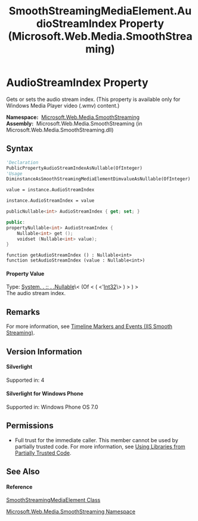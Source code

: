 ﻿---
title: SmoothStreamingMediaElement.AudioStreamIndex Property  (Microsoft.Web.Media.SmoothStreaming)
TOCTitle: AudioStreamIndex Property
ms:assetid: P:Microsoft.Web.Media.SmoothStreaming.SmoothStreamingMediaElement.AudioStreamIndex
ms:mtpsurl: https://msdn.microsoft.com/en-us/library/microsoft.web.media.smoothstreaming.smoothstreamingmediaelement.audiostreamindex(v=VS.90)
ms:contentKeyID: 23960993
ms.date: 05/02/2012
mtps_version: v=VS.90
f1_keywords:
- Microsoft.Web.Media.SmoothStreaming.SmoothStreamingMediaElement.AudioStreamIndex
- Microsoft.Web.Media.SmoothStreaming.SmoothStreamingMediaElement.get_AudioStreamIndex
- Microsoft.Web.Media.SmoothStreaming.SmoothStreamingMediaElement.set_AudioStreamIndex
dev_langs:
- CSharp
- JScript
- VB
- c++
api_location:
- Microsoft.Web.Media.SmoothStreaming.dll
api_name:
- Microsoft.Web.Media.SmoothStreaming.SmoothStreamingMediaElement.AudioStreamIndex
- Microsoft.Web.Media.SmoothStreaming.SmoothStreamingMediaElement.get_AudioStreamIndex
- Microsoft.Web.Media.SmoothStreaming.SmoothStreamingMediaElement.set_AudioStreamIndex
api_type:
- Managed
topic_type:
- apiref
- kbSyntax
product_family_name: VS
ROBOTS: INDEX,FOLLOW
---

# AudioStreamIndex Property

Gets or sets the audio stream index. (This property is available only for Windows Media Player video (.wmv) content.)

**Namespace:**  [Microsoft.Web.Media.SmoothStreaming](microsoft-web-media-smoothstreaming-namespace_1.md)  
**Assembly:**  Microsoft.Web.Media.SmoothStreaming (in Microsoft.Web.Media.SmoothStreaming.dll)

## Syntax

``` vb
'Declaration
PublicPropertyAudioStreamIndexAsNullable(OfInteger)
'Usage
DiminstanceAsSmoothStreamingMediaElementDimvalueAsNullable(OfInteger)

value = instance.AudioStreamIndex

instance.AudioStreamIndex = value
```

``` csharp
publicNullable<int> AudioStreamIndex { get; set; }
```

``` c++
public:
propertyNullable<int> AudioStreamIndex {
    Nullable<int> get ();
    voidset (Nullable<int> value);
}
```

``` jscript
function getAudioStreamIndex () : Nullable<int>
function setAudioStreamIndex (value : Nullable<int>)
```

#### Property Value

Type: [System. . :: . .Nullable](https://msdn.microsoft.com/en-us/library/b3h38hb0\(v=vs.90\))\< (Of \< ( \<'[Int32](https://msdn.microsoft.com/en-us/library/td2s409d\(v=vs.90\))\> ) \> ) \>  
The audio stream index.  

## Remarks

For more information, see [Timeline Markers and Events (IIS Smooth Streaming)](timeline-markers-and-events.md).

## Version Information

#### Silverlight

Supported in: 4  

#### Silverlight for Windows Phone

Supported in: Windows Phone OS 7.0  

## Permissions

  - Full trust for the immediate caller. This member cannot be used by partially trusted code. For more information, see [Using Libraries from Partially Trusted Code](https://msdn.microsoft.com/en-us/library/8skskf63\(v=vs.90\)).

## See Also

#### Reference

[SmoothStreamingMediaElement Class](smoothstreamingmediaelement-class-microsoft-web-media-smoothstreaming_1.md)

[Microsoft.Web.Media.SmoothStreaming Namespace](microsoft-web-media-smoothstreaming-namespace_1.md)

